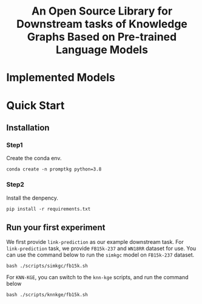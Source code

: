 
<h1 align="center">
    <p>An Open Source Library for Downstream tasks of Knowledge Graphs Based on Pre-trained Language Models</p>
</h1>


# Implemented Models


# Quick Start

## Installation

### **Step1**

Create the conda env.

```shell
conda create -n promptkg python=3.8
```

### **Step2**

Install the denpency.

```shell
pip install -r requirements.txt
```

## Run your first experiment

We first provide `link-prediction` as our example downstream task.
For `link-prediction` task, we provide `FB15k-237` and `WN18RR` dataset for use.
You can use the command below to run the `simkgc` model on `FB15k-237` dataset.

```shell
bash ./scripts/simkgc/fb15k.sh
```

For `KNN-KGE`, you can switch to the `knn-kge` scripts, and run the command below

```shell
bash ./scripts/knnkge/fb15k.sh
```


